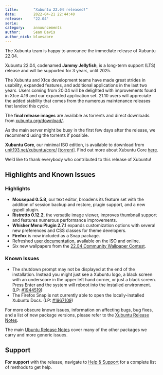 ```yaml
---
title:       "Xubuntu 22.04 released!"
date:        2022-04-21 22:44:40
release:     "22.04"
serie:       
category:    announcements
author:      Sean Davis
author_nick: bluesabre
---
```


The Xubuntu team is happy to announce the immediate release of Xubuntu 22.04.

Xubuntu 22.04, codenamed **Jammy Jellyfish**, is a long-term support (LTS) release and will be supported for 3 years, until 2025.

The Xubuntu and Xfce development teams have made great strides in usability, expanded features, and additional applications in the last two years. Users coming from 20.04 will be delighted with improvements found in Xfce 4.16 and our expanded application set. 21.10 users will appreciate the added stability that comes from the numerous maintenance releases that landed this cycle.

The **final release images** are available as torrents and direct downloads from [xubuntu.org/download/](https://xubuntu.org/download/).

As the main server might be busy in the first few days after the release, we recommend using the torrents if possible.

**Xubuntu Core**, our minimal ISO edition, is available to download from [unit193.net/xubuntu/core/](https://unit193.net/xubuntu/core/) \[[torrent](http://unit193.net/xubuntu/core/xubuntu-22.04-core-amd64.iso.torrent)\]. Find out more about Xubuntu Core [here](https://unit193.net/xubuntu/).

We’d like to thank everybody who contributed to this release of Xubuntu!

Highlights and Known Issues
---------------------------

### Highlights

- **Mousepad 0.5.8**, our text editor, broadens its feature set with the addition of session backup and restore, plugin support, and a new gspell plugin.
- **Ristretto 0.12.2**, the versatile image viewer, improves thumbnail support and features numerous performance improvements.
- **Whisker Menu Plugin 2.7.1** expands customization options with several new preferences and CSS classes for theme developers.
- **Firefox** is now included as a Snap package.
- Refreshed [user documentation](https://xubuntu.github.io/xubuntu-docs/user/C/index.html), available on the ISO and online.
- Six new wallpapers from the [22.04 Community Wallpaper Contest](https://xubuntu.org/news/xubuntu-22-04-community-wallpaper-contest-winners/).

### Known Issues

- The shutdown prompt may not be displayed at the end of the installation. Instead you might just see a Xubuntu logo, a black screen with an underscore in the upper left hand corner, or just a black screen. Press Enter and the system will reboot into the installed environment. (LP: [\#1944519](https://bugs.launchpad.net/ubuntu-release-notes/+bug/1944519))
- The Firefox Snap is not currently able to open the locally-installed Xubuntu Docs. (LP: [\#1967109](https://bugs.launchpad.net/ubuntu/+source/firefox/+bug/1967109))

For more obscure known issues, information on affecting bugs, bug fixes, and a list of new package versions, please refer to the [Xubuntu Release Notes](https://wiki.xubuntu.org/releases/22.04/release-notes).

The main [Ubuntu Release Notes](https://discourse.ubuntu.com/t/jammy-jellyfish-release-notes/24668) cover many of the other packages we carry and more generic issues.

Support
-------

**For support** with the release, navigate to [Help &amp; Support](https://xubuntu.org/help/) for a complete list of methods to get help.
